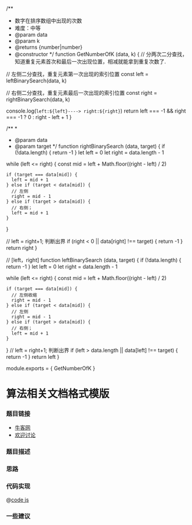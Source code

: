 /**
 * 数字在排序数组中出现的次数
 * 难度：中等
 * @param data
 * @param k
 * @returns {number|number}
 * @constructor
 */
function GetNumberOfK (data, k) {
  // 分两次二分查找，知道重复元素首次和最后一次出现位置，相减就能拿到重复次数了.

  // 左侧二分查找，重复元素第一次出现的索引位置
  const left = leftBinarySearch(data, k)

  // 右侧二分查找，重复元素最后一次出现的索引位置
  const right = rightBinarySearch(data, k)

  console.log(`left:${left}----> right:${right}`)
  return left === -1 && right === -1 ? 0 : right - left + 1
}

/**
 *
 * @param data
 * @param target
 */
function rightBinarySearch (data, target) {
  if (!data.length) {
    return -1
  }
  let left = 0
  let right = data.length - 1

  while (left <= right) {
    const mid = left + Math.floor((right - left) / 2)

    if (target === data[mid]) {
      left = mid + 1
    } else if (target < data[mid]) {
      // 左侧
      right = mid - 1
    } else if (target > data[mid]) {
      // 右侧；
      left = mid + 1
    }
  }

  // left = right+1; 判断出界
  if (right < 0 || data[right] !== target) {
    return -1
  }
  return right
}

// [left，right]
function leftBinarySearch (data, target) {
  if (!data.length) {
    return -1
  }
  let left = 0
  let right = data.length - 1

  while (left <= right) {
    const mid = left + Math.floor((right - left) / 2)

    if (target === data[mid]) {
      // 左侧收缩
      right = mid - 1
    } else if (target < data[mid]) {
      // 左侧
      right = mid - 1
    } else if (target > data[mid]) {
      // 右侧；
      left = mid + 1
    }
  }
  // left = right+1; 判断出界
  if (left > data.length || data[left] !== target) {
    return -1
  }
  return left
}

module.exports = {
  GetNumberOfK
}

# 算法相关文档格式模版




### 题目链接

- [牛客网]()
- [欢迎讨论]()

### 题目描述


### 思路


### 代码实现

@[code js](@code/algorithm/剑指/栈队列堆/firstAppearingOnce.js)

### 一些建议

